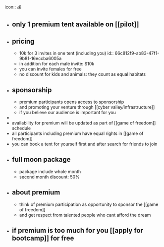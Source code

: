 icon:: 💰

- ## only 1 premium tent available on [[pilot]]
- ## pricing
	- 10k for 3 invites in one tent (including you)
	  id:: 66c812f9-ab83-47f1-9b81-16eccba6005a
	- in addition for each male invite: $10k
	- you can invite females for free
	- no discount for kids and animals: they count as equal habitats
- ## sponsorship
	- premium participants opens access to sponsorship
	- and promoting your venture through [[cyber valley/infrastructure]]
	- if you believe our audience is important for you
-
- availability for premium will be updated as part of [[game of freedom]] schedule
- all participants including premium have equal rights in [[game of freedom]]
- you can book a tent for yourself first and after search for friends to join
- ## full moon package
	- package include whole month
	- second month discount: 50%
- ## about premium
	- think of premium participation as opportunity to sponsor the [[game of freedom]]
	- and get respect from talented people who cant afford the dream
- ## if premium is too much for you [[apply for bootcamp]] for free